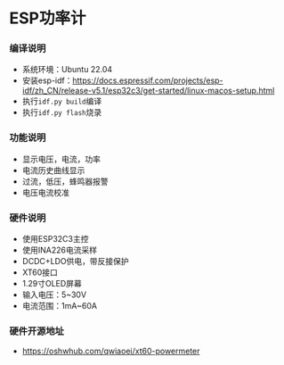 # ESP功率计
### 编译说明
- 系统环境：Ubuntu 22.04
- 安装esp-idf：https://docs.espressif.com/projects/esp-idf/zh_CN/release-v5.1/esp32c3/get-started/linux-macos-setup.html
- 执行`idf.py build`编译
- 执行`idf.py flash`烧录
### 功能说明
- 显示电压，电流，功率
- 电流历史曲线显示
- 过流，低压，蜂鸣器报警
- 电压电流校准
### 硬件说明
- 使用ESP32C3主控
- 使用INA226电流采样
- DCDC+LDO供电，带反接保护
- XT60接口
- 1.29寸OLED屏幕
- 输入电压：5~30V
- 电流范围：1mA~60A
### 硬件开源地址
- https://oshwhub.com/qwiaoei/xt60-powermeter
